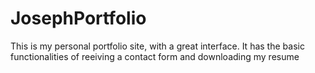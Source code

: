 # JosephPortfolio
This is my personal portfolio site, with a great interface. It has the basic functionalities of reeiving a contact form and downloading my resume
